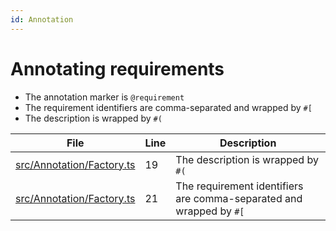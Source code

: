 ```yaml
---
id: Annotation
---
```


# Annotating requirements

-   The annotation marker is `@requirement`
-   The requirement identifiers are comma-separated and wrapped by `#[`
-   The description is wrapped by `#(`

<div class="tracey tracey-plugin-tracelinktable">

| File                                                                | Line | Description                                                         |
| ------------------------------------------------------------------- | ---- | ------------------------------------------------------------------- |
| [src/Annotation/Factory.ts](../../../src/Annotation/Factory.ts#L19) | 19   | The description is wrapped by `#(`                                  |
| [src/Annotation/Factory.ts](../../../src/Annotation/Factory.ts#L21) | 21   | The requirement identifiers are comma-separated and wrapped by `#[` |

</div>
